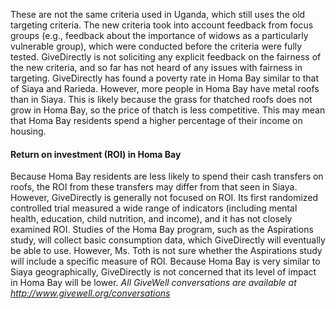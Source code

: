 These are not the same criteria used in Uganda, which still uses the old targeting criteria. The new criteria took into account feedback from focus groups (e.g., feedback about the importance of widows as a particularly vulnerable group), which were conducted before the criteria were fully tested. GiveDirectly is not soliciting any explicit feedback on the fairness of the new criteria, and so far has not heard of any issues with fairness in targeting. GiveDirectly has found a poverty rate in Homa Bay similar to that of Siaya and Rarieda. However, more people in Homa Bay have metal roofs than in Siaya. This is likely because the grass for thatched roofs does not grow in Homa Bay, so the price of thatch is less competitive. This may mean that Homa Bay residents spend a higher percentage of their income on housing.

#### Return on investment (ROI) in Homa Bay

Because Homa Bay residents are less likely to spend their cash transfers on roofs, the ROI from these transfers may differ from that seen in Siaya. However, GiveDirectly is generally not focused on ROI. Its first randomized controlled trial measured a wide range of indicators (including mental health, education, child nutrition, and income), and it has not closely examined ROI. Studies of the Homa Bay program, such as the Aspirations study, will collect basic consumption data, which GiveDirectly will eventually be able to use. However, Ms. Toth is not sure whether the Aspirations study will include a specific measure of ROI. Because Homa Bay is very similar to Siaya geographically, GiveDirectly is not concerned that its level of impact in Homa Bay will be lower. _All GiveWell conversations are available at http://www.givewell.org/conversations_